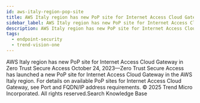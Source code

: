 ```yaml
---
id: aws-italy-region-pop-site
title: AWS Italy region has new PoP site for Internet Access Cloud Gateway in Zero Trust Secure Access
sidebar_label: AWS Italy region has new PoP site for Internet Access Cloud Gateway in Zero Trust Secure Access
description: AWS Italy region has new PoP site for Internet Access Cloud Gateway in Zero Trust Secure Access
tags:
  - endpoint-security
  - trend-vision-one
---
```


 AWS Italy region has new PoP site for Internet Access Cloud Gateway in Zero Trust Secure Access October 24, 2023—Zero Trust Secure Access has launched a new PoP site for Internet Access Cloud Gateway in the AWS Italy region. For details on available PoP sites for Internet Access Cloud Gateway, see Port and FQDN/IP address requirements. © 2025 Trend Micro Incorporated. All rights reserved.Search Knowledge Base